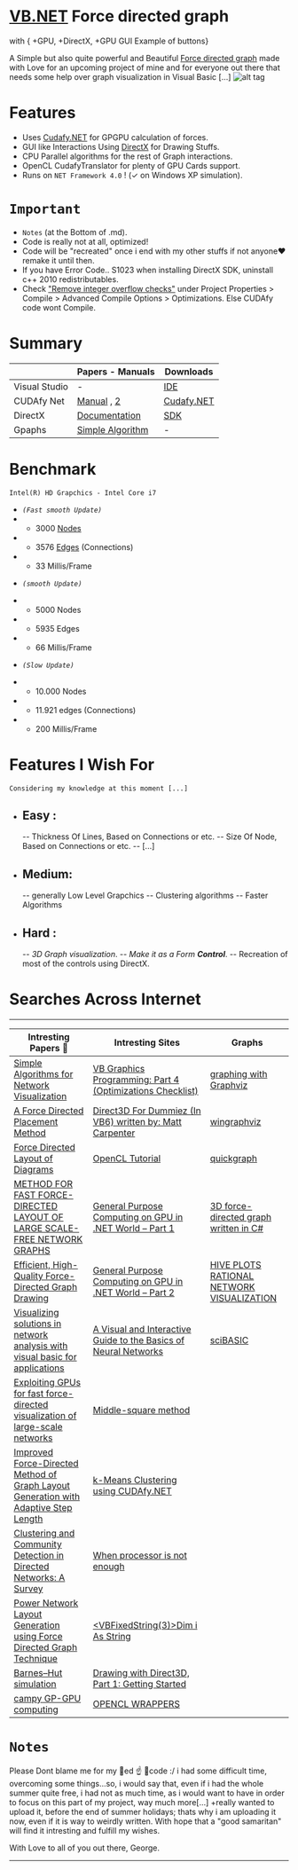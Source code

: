 # [VB.NET](https://en.wikipedia.org/wiki/Visual_Basic_.NET) Force directed graph 
with { +GPU, +DirectX, +GPU GUI Example of buttons}

A Simple but also quite powerful and Beautiful [Force directed graph](https://en.wikipedia.org/wiki/Force-directed_graph_drawing) made with Love for an upcoming project of mine and for everyone out there that needs some help over graph visualization in Visual Basic [...]
![alt tag](https://i.giphy.com/2UJxjRfPcxkjgsjQ04.gif)
# Features

- Uses [Cudafy.NET](https://en.wikipedia.org/wiki/CUDA)  for GPGPU calculation of forces.
- GUI like Interactions Using [DirectX](https://en.wikipedia.org/wiki/DirectX) for Drawing Stuffs.
- CPU Parallel algorithms for the rest of Graph interactions.
- OpenCL CudafyTranslator for plenty of GPU Cards support.
- Runs on ```NET Framework 4.0``` ! (✓ on Windows XP simulation).

# ```Important```

- ```Notes``` (at the Bottom of .md).
- Code is really not at all, optimized!
- Code will be "recreated" once i end with my other stuffs if not anyone❤︎ remake it until then.
- If you have Error Code.. S1023 when installing DirectX SDK, uninstall c++ 2010 redistributables.
- Check ["Remove integer overflow checks"](https://stackoverflow.com/questions/33742792/does-anyone-had-ever-successfully-utilized-cudafy-in-vb-net) under Project Properties > Compile > Advanced Compile Options > Optimizations. Else CUDAfy code wont Compile.
# Summary

|  | Papers - Manuals | Downloads |
| ------ | ------ | ------ |
|Visual Studio|-|[IDE](https://visualstudio.microsoft.com/)|
| CUDAfy Net| [Manual](http://www.nudoq.org/#!/Packages/CUDAfy.NET) , [2](https://manualzz.com/doc/6666114/cudafy.net-user-guide)|[Cudafy.NET](https://archive.codeplex.com/?p=cudafy)|
| DirectX |[Documentation](https://docs.microsoft.com/en-us/previous-versions/windows/desktop/bb318764(v%3dvs.85))|[SDK](https://www.microsoft.com/en-us/download/details.aspx?id=6812)|
| Gpaphs |[Simple Algorithm](https://pdfs.semanticscholar.org/9f0f/5a1507b83f96bcedbf2b8971fde21948b086.pdf)|-|


# Benchmark 
  ```Intel(R) HD Grapchics - Intel Core i7``` 
  * *```(Fast smooth Update)```*
* * 3000 [Nodes](https://www.google.gr/search?biw=1680&bih=944&ei=x7OLW9TqE9mpoASrv5foDQ&q=what+is+a+graph+node&oq=what+is+a+graph+node&gs_l=psy-ab.3...9531.11521.0.11725.10.9.0.0.0.0.483.887.4-2.2.0....0...1c.1.64.psy-ab..10.0.0....0.c9lrvm23Hqg)
* * 3576 [Edges](https://www.google.gr/search?biw=1680&bih=944&ei=OLaLW-mAHdLPwQKaubQI&q=what+is+a+graph+edges&oq=what+is+a+graph+edges&gs_l=psy-ab.3..0i22i30k1.5259.6377.0.6727.5.5.0.0.0.0.153.574.0j4.4.0....0...1c.1.64.psy-ab..1.4.568...0.0.d4EmwAC2ZZ0) (Connections)
* * 33 Millis/Frame
- *```(smooth Update)```*
* * 5000 Nodes 
* * 5935 Edges
* * 66 Millis/Frame
- *```(Slow Update)```*
* * 10.000 Nodes 
* * 11.921 edges (Connections)
* * 200 Millis/Frame

# Features I Wish For 
```Considering my knowledge at this moment [...]```
- Easy :
  -
  -- Thickness Of Lines, Based on Connections or etc.
  -- Size Of Node, Based on  Connections or etc.
  -- [...]

- Medium:
  -
  -- generally Low Level Grapchics
  -- Clustering algorithms
  -- Faster Algorithms

- Hard :
  -
  -- *3D Graph visualization*.
  -- *Make it as a Form **Control***. 
  -- Recreation of most of the controls using DirectX.
  


# Searches Across Internet
---
| Intresting Papers 📝| Intresting Sites| Graphs|
| ------ | ------ | ------ |
|[Simple Algorithms for Network Visualization](https://pdfs.semanticscholar.org/9f0f/5a1507b83f96bcedbf2b8971fde21948b086.pdf)|[VB Graphics Programming: Part 4 (Optimizations Checklist)](http://www.tannerhelland.com/43/vb-graphics-programming-4/)|[graphing with Graphviz](http://www.washedashore.com/people/friendster/friendster3.html)|
|[A Force Directed Placement Method](https://pdfs.semanticscholar.org/0cb0/4409a72f4499a4a1bce0dffcf8e789ef8649.pdf)|[Direct3D For Dummiez (In VB6) written by: Matt Carpenter](http://agrino.org/hsg/DirectX/DX.htm)|[wingraphviz](http://wingraphviz.sourceforge.net/wingraphviz/)|
|[Force Directed Layout of Diagrams](https://pdfs.semanticscholar.org/0ad8/55e06fe6bba4fb265c74bfe44b54de7d3b0a.pdf)|[OpenCL Tutorial](http://www.cmsoft.com.br/opencl-tutorial/)|[quickgraph](https://archive.codeplex.com/?p=quickgraph)|
|[METHOD FOR FAST FORCE-DIRECTED LAYOUT OF LARGE SCALE-FREE NETWORK GRAPHS](https://dalspace.library.dal.ca/bitstream/handle/10222/65249/Lapierre-Nathan-MCSc-Dec-2015.pdf)|[General Purpose Computing on GPU in .NET World – Part 1](https://softwarehut.com/blog/general-purpose-computing-gpu-net-world-part-1/)|[3D force-directed graph written in C#](https://github.com/zongzhengli/force-directed)|
|[Efficient, High-Quality Force-Directed Graph Drawing](http://www.mathematica-journal.com/issue/v10i1/contents/graph_draw/graph_draw.pdf)|[General Purpose Computing on GPU in .NET World – Part 2](https://softwarehut.com/blog/general-purpose-computing-gpu-net-world-part-2/)|[HIVE PLOTS RATIONAL NETWORK VISUALIZATION](http://egweb.bcgsc.ca/)|
|[Visualizing solutions in network analysis with visual basic for applications](http://citeseerx.ist.psu.edu/viewdoc/download?doi=10.1.1.466.7439&rep=rep1&type=pdf)|[A Visual and Interactive Guide to the Basics of Neural Networks]( http://jalammar.github.io/visual-interactive-guide-basics-neural-networks/)|[sciBASIC](https://github.com/xieguigang/sciBASIC)|
|[Exploiting GPUs for fast force-directed visualization of large-scale networks](http://liacs.leidenuniv.nl/~takesfw/pdf/exploiting-gpus-fast.pdf)|[Middle-square method](https://en.wikipedia.org/wiki/Middle-square_method)|
|[Improved Force-Directed Method of Graph Layout Generation with Adaptive Step Length](https://www.sciencedirect.com/science/article/pii/S1877050915034274)|[k-Means Clustering using CUDAfy.NET](https://antimatroid.wordpress.com/2015/09/01/k-means-clustering-using-cudafy-net/)|
|[Clustering and Community Detection in Directed Networks: A Survey](https://arxiv.org/pdf/1308.0971.pdf)|[When processor is not enough](https://www.future-processing.pl/blog/when-processor-is-not-enough/)|
|[Power Network Layout Generation using Force Directed Graph Technique](http://www.iitk.ac.in/npsc/Papers/NPSC2014/1569993659.pdf)|[<VBFixedString(3)>Dim i As String](https://www.codeproject.com/Answers/382294/How-can-i-declare-string-with-size.aspx#answer1)|
|[Barnes–Hut simulation](https://en.wikipedia.org/wiki/Barnes%E2%80%93Hut_simulation)|[Drawing with Direct3D, Part 1: Getting Started](http://www.devx.com/dotnet/Article/36102)|
|[campy GP-GPU computing](http://campynet.com/)|[OPENCL WRAPPERS](https://streamhpc.com/knowledge/for-developers/opencl-wrappers/)|

# ```Notes```

Please Dont blame me for my 🦆ed ☝️ 📄code :/ i had some difficult time, overcoming some things...so, i would say that, even if i had the whole summer quite free, i had not as much time,  as i would want to have in order to focus on this part of my project, way much more[...] +really wanted to upload it, before the end of summer holidays; thats why i am uploading it now, even if it is way to weirdly written. With hope that a "good samaritan" will find it intresting and fulfill my wishes.

With Love to all of you out there, George.

---
